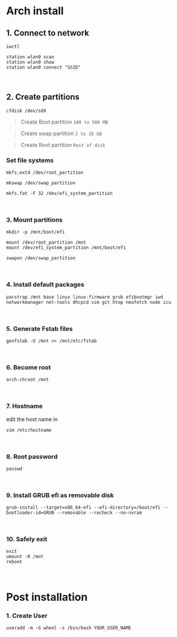 # Arch install

## 1. Connect to network

```
iwctl
```

```
station wlan0 scan
station wlan0 show
station wlan0 connect "SSID"
```

<br/>

## 2. Create partitions

```
cfdisk /dev/sdX
```

> Create Boot partition `100 to 500 MB`

> Create swap partition `2 to 16 GB`

> Create Root partition `Rest of disk`

### Set file systems

```
mkfs.ext4 /dev/root_partition
```

```
mkswap /dev/swap_partition
```

```
mkfs.fat -F 32 /dev/efi_system_partition
```

<br/>

### 3. Mount partitions

```
mkdir -p /mnt/boot/efi

mount /dev/root_partition /mnt
mount /dev/efi_system_partition /mnt/boot/efi
```

```
swapon /dev/swap_partition
```

<br/>

### 4. Install default packages

```
pacstrap /mnt base linux linux-firmware grub efibootmgr iwd networkmanager net-tools dhcpcd vim git htop neofetch node icu
```

<br/>

### 5. Generate Fstab files

```
genfstab -U /mnt >> /mnt/etc/fstab
```

<br/>

### 6. Become root

```
arch-chroot /mnt
```

<br/>

### 7. Hostname

edit the host name in

```
vim /etc/hostname
```

<br/>

### 8. Root password

```
passwd
```

<br/>

### 9. Install GRUB efi as removable disk

```
grub-install --target=x86_64-efi --efi-directory=/boot/efi --bootloader-id=GRUB --removable --recheck --no-nvram
```

<br/>

### 10. Safely exit

```
exit
umount -R /mnt
reboot
```

<br/>

# Post installation

### 1. Create User

```
useradd -m -G wheel -s /bin/bash YOUR_USER_NAME
```

